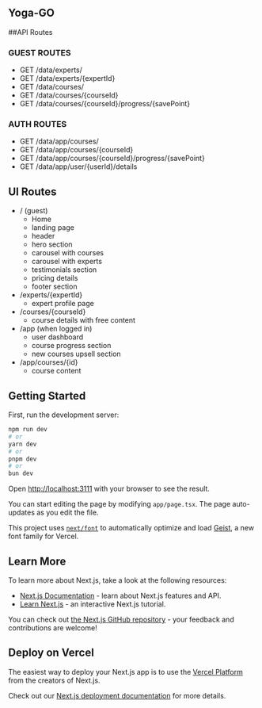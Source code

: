 ## Yoga-GO

##API Routes

### GUEST ROUTES
- GET /data/experts/
- GET /data/experts/{expertId}
- GET /data/courses/
- GET /data/courses/{courseId}
- GET /data/courses/{courseId}/progress/{savePoint}

### AUTH ROUTES
- GET /data/app/courses/
- GET /data/app/courses/{courseId}
- GET /data/app/courses/{courseId}/progress/{savePoint}
- GET /data/app/user/{userId}/details


## UI Routes
- / (guest)
  - Home
  - landing page
  - header
  - hero section
  - carousel with courses
  - carousel with experts
  - testimonials section
  - pricing details
  - footer section
- /experts/{expertId}
  - expert profile page
- /courses/{courseId}
  - course details with free content  
- /app (when logged in)
  - user dashboard
  - course progress section
  - new courses upsell section
- /app/courses/{id}
  - course content


## Getting Started

First, run the development server:

```bash
npm run dev
# or
yarn dev
# or
pnpm dev
# or
bun dev
```

Open [http://localhost:3111](http://localhost:3111) with your browser to see the result.

You can start editing the page by modifying `app/page.tsx`. The page auto-updates as you edit the file.

This project uses [`next/font`](https://nextjs.org/docs/app/building-your-application/optimizing/fonts) to automatically optimize and load [Geist](https://vercel.com/font), a new font family for Vercel.

## Learn More

To learn more about Next.js, take a look at the following resources:

- [Next.js Documentation](https://nextjs.org/docs) - learn about Next.js features and API.
- [Learn Next.js](https://nextjs.org/learn) - an interactive Next.js tutorial.

You can check out [the Next.js GitHub repository](https://github.com/vercel/next.js) - your feedback and contributions are welcome!

## Deploy on Vercel

The easiest way to deploy your Next.js app is to use the [Vercel Platform](https://vercel.com/new?utm_medium=default-template&filter=next.js&utm_source=create-next-app&utm_campaign=create-next-app-readme) from the creators of Next.js.

Check out our [Next.js deployment documentation](https://nextjs.org/docs/app/building-your-application/deploying) for more details.
